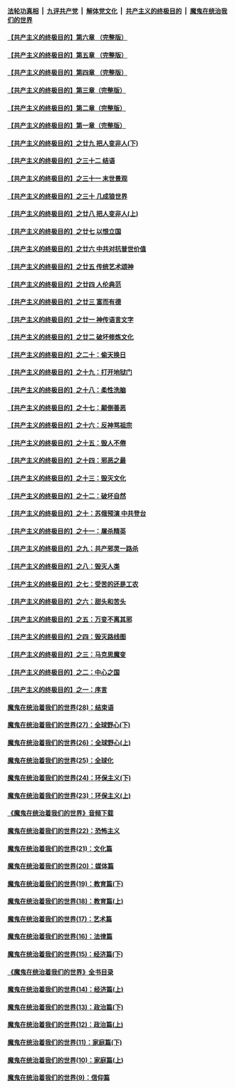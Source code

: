 ####  [法轮功真相](../../../../basic/blob/master/README.md?t=06180931) &nbsp;|&nbsp; [九评共产党](../../../../9ping.md/blob/master/README.md?t=06180931) &nbsp;|&nbsp; [解体党文化](../../../../jtdwh.md/blob/master/README.md?t=06180931)  &nbsp;|&nbsp; [共产主义的终极目的](../../../../gczydzjmd.md/blob/master/README.md?t=06180931) &nbsp;|&nbsp; [魔鬼在统治我们的世界](../../../../mgztzwmdsj.md/blob/master/README.md?t=06180931) 

#### [【共产主义的终极目的】第六章 （完整版）](../pages/nsc422/n11428913.md?t=06180931) 

#### [【共产主义的终极目的】第五章 （完整版）](../pages/nsc422/n11428912.md?t=06180931) 

#### [【共产主义的终极目的】第四章 （完整版）](../pages/nsc422/n11428907.md?t=06180931) 

#### [【共产主义的终极目的】第三章（完整版）](../pages/nsc422/n11428848.md?t=06180931) 

#### [【共产主义的终极目的】第二章（完整版）](../pages/nsc422/n11428831.md?t=06180931) 

#### [【共产主义的终极目的】第一章（完整版）](../pages/nsc422/n11417651.md?t=06180931) 

#### [【共产主义的终极目的】之廿九 把人变非人(下)](../pages/nsc422/n11344140.md?t=06180931) 

#### [【共产主义的终极目的】之三十二 结语](../pages/nsc422/n11360535.md?t=06180931) 

#### [【共产主义的终极目的】之三十一 末世景观](../pages/nsc422/n11351129.md?t=06180931) 

#### [【共产主义的终极目的】之三十 几成狼世界](../pages/nsc422/n11348280.md?t=06180931) 

#### [【共产主义的终极目的】之廿八 把人变非人(上)](../pages/nsc422/n11340492.md?t=06180931) 

#### [【共产主义的终极目的】之廿七 以恨立国](../pages/nsc422/n11336944.md?t=06180931) 

#### [【共产主义的终极目的】之廿六 中共对抗普世价值](../pages/nsc422/n11324785.md?t=06180931) 

#### [【共产主义的终极目的】之廿五 传统艺术颂神](../pages/nsc422/n11296396.md?t=06180931) 

#### [【共产主义的终极目的】之廿四 人伦典范](../pages/nsc422/n11296397.md?t=06180931) 

#### [【共产主义的终极目的】之廿三 富而有德](../pages/nsc422/n11283598.md?t=06180931) 

#### [【共产主义的终极目的】之廿一 神传语言文字](../pages/nsc422/n11263265.md?t=06180931) 

#### [【共产主义的终极目的】之廿二 破坏修炼文化](../pages/nsc422/n11245728.md?t=06180931) 

#### [【共产主义的终极目的】之二十：偷天换日](../pages/nsc422/n11238846.md?t=06180931) 

#### [【共产主义的终极目的】之十九：打开地狱门](../pages/nsc422/n11206376.md?t=06180931) 

#### [【共产主义的终极目的】之十八：柔性洗脑](../pages/nsc422/n11199994.md?t=06180931) 

#### [【共产主义的终极目的】之十七：颠倒善恶](../pages/nsc422/n11179782.md?t=06180931) 

#### [【共产主义的终极目的】之十六：反神骂祖宗](../pages/nsc422/n11166798.md?t=06180931) 

#### [【共产主义的终极目的】之十五：毁人不倦](../pages/nsc422/n11166792.md?t=06180931) 

#### [【共产主义的终极目的】之十四：邪恶之最](../pages/nsc422/n11150249.md?t=06180931) 

#### [【共产主义的终极目的】之十三：毁灭文化](../pages/nsc422/n11135227.md?t=06180931) 

#### [【共产主义的终极目的】之十二：破坏自然](../pages/nsc422/n11135214.md?t=06180931) 

#### [【共产主义的终极目的】之十：苏俄预演 中共登台](../pages/nsc422/n11118424.md?t=06180931) 

#### [【共产主义的终极目的】之十一：屠杀精英](../pages/nsc422/n11118442.md?t=06180931) 

#### [【共产主义的终极目的】之九：共产邪灵一路杀](../pages/nsc422/n11114139.md?t=06180931) 

#### [【共产主义的终极目的】之八：毁灭人类](../pages/nsc422/n11108503.md?t=06180931) 

#### [【共产主义的终极目的】之七：受苦的还是工农](../pages/nsc422/n11101809.md?t=06180931) 

#### [【共产主义的终极目的】之六：甜头和苦头](../pages/nsc422/n11096971.md?t=06180931) 

#### [【共产主义的终极目的】之五：万变不离其邪](../pages/nsc422/n11091285.md?t=06180931) 

#### [【共产主义的终极目的】之四：毁灭路线图](../pages/nsc422/n11086284.md?t=06180931) 

#### [【共产主义的终极目的】之三：马克思魔变](../pages/nsc422/n11061941.md?t=06180931) 

#### [【共产主义的终极目的】之二：中心之国](../pages/nsc422/n11047728.md?t=06180931) 

#### [【共产主义的终极目的】之一：序言](../pages/nsc422/n11086077.md?t=06180931) 

#### [魔鬼在统治着我们的世界(28)：结束语](../pages/nsc422/n10936246.md?t=06180931) 

#### [魔鬼在统治着我们的世界(27)：全球野心(下)](../pages/nsc422/n10928319.md?t=06180931) 

#### [魔鬼在统治着我们的世界(26)：全球野心(上)](../pages/nsc422/n10900318.md?t=06180931) 

#### [魔鬼在统治着我们的世界(25)：全球化](../pages/nsc422/n10788205.md?t=06180931) 

#### [魔鬼在统治着我们的世界(24)：环保主义(下)](../pages/nsc422/n10695307.md?t=06180931) 

#### [魔鬼在统治着我们的世界(23)：环保主义(上)](../pages/nsc422/n10688613.md?t=06180931) 

#### [《魔鬼在统治着我们的世界》音频下载](../pages/nsc422/n10635553.md?t=06180931) 

#### [魔鬼在统治着我们的世界(22)：恐怖主义](../pages/nsc422/n10614727.md?t=06180931) 

#### [魔鬼在统治着我们的世界(21)：文化篇](../pages/nsc422/n10597706.md?t=06180931) 

#### [魔鬼在统治着我们的世界(20)：媒体篇](../pages/nsc422/n10586579.md?t=06180931) 

#### [魔鬼在统治着我们的世界(19)：教育篇(下)](../pages/nsc422/n10564808.md?t=06180931) 

#### [魔鬼在统治着我们的世界(18)：教育篇(上)](../pages/nsc422/n10526970.md?t=06180931) 

#### [魔鬼在统治着我们的世界(17)：艺术篇](../pages/nsc422/n10499093.md?t=06180931) 

#### [魔鬼在统治着我们的世界(16)：法律篇](../pages/nsc422/n10485969.md?t=06180931) 

#### [魔鬼在统治着我们的世界(15)：经济篇(下)](../pages/nsc422/n10469975.md?t=06180931) 

#### [《魔鬼在统治着我们的世界》全书目录](../pages/nsc422/n10464261.md?t=06180931) 

#### [魔鬼在统治着我们的世界(14)：经济篇(上)](../pages/nsc422/n10457370.md?t=06180931) 

#### [魔鬼在统治着我们的世界(13)：政治篇(下)](../pages/nsc422/n10448270.md?t=06180931) 

#### [魔鬼在统治着我们的世界(12)：政治篇(上)](../pages/nsc422/n10444576.md?t=06180931) 

#### [魔鬼在统治着我们的世界(11)：家庭篇(下)](../pages/nsc422/n10440961.md?t=06180931) 

#### [魔鬼在统治着我们的世界(10)：家庭篇(上)](../pages/nsc422/n10435448.md?t=06180931) 

#### [魔鬼在统治着我们的世界(9)：信仰篇](../pages/nsc422/n10432159.md?t=06180931) 

